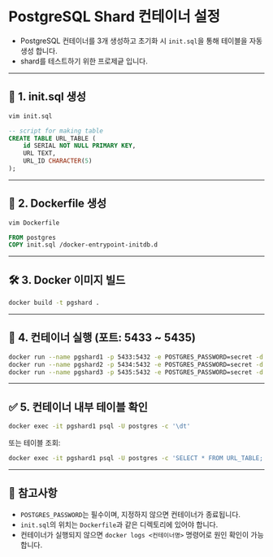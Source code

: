 # PostgreSQL Shard 컨테이너 설정

- PostgreSQL 컨테이너를 3개 생성하고 초기화 시 `init.sql`을 통해 테이블을 자동 생성 합니다. 
- shard를 테스트하기 위한 프로제긑 입니다.

---

## 📄 1. init.sql 생성

```bash
vim init.sql
```

```sql
-- script for making table
CREATE TABLE URL_TABLE (
    id SERIAL NOT NULL PRIMARY KEY,
    URL TEXT,
    URL_ID CHARACTER(5)
);
```

---

## 📄 2. Dockerfile 생성

```bash
vim Dockerfile
```

```dockerfile
FROM postgres
COPY init.sql /docker-entrypoint-initdb.d
```

---

## 🛠️ 3. Docker 이미지 빌드

```bash
docker build -t pgshard .
```

---

## 🚀 4. 컨테이너 실행 (포트: 5433 ~ 5435)

```bash
docker run --name pgshard1 -p 5433:5432 -e POSTGRES_PASSWORD=secret -d pgshard
docker run --name pgshard2 -p 5434:5432 -e POSTGRES_PASSWORD=secret -d pgshard
docker run --name pgshard3 -p 5435:5432 -e POSTGRES_PASSWORD=secret -d pgshard
```

---

## ✅ 5. 컨테이너 내부 테이블 확인

```bash
docker exec -it pgshard1 psql -U postgres -c '\dt'
```

또는 테이블 조회:

```bash
docker exec -it pgshard1 psql -U postgres -c 'SELECT * FROM URL_TABLE;'
```

---

## 📌 참고사항

- `POSTGRES_PASSWORD`는 필수이며, 지정하지 않으면 컨테이너가 종료됩니다.
- `init.sql`의 위치는 `Dockerfile`과 같은 디렉토리에 있어야 합니다.
- 컨테이너가 실행되지 않으면 `docker logs <컨테이너명>` 명령어로 원인 확인이 가능합니다.
